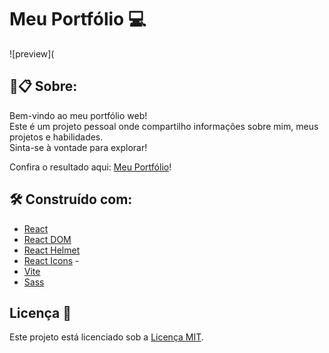 # Meu Portfólio :computer:
![preview](

##  🚀📋 Sobre:
Bem-vindo ao meu portfólio web!<br> Este é um projeto pessoal onde compartilho informações sobre mim, meus projetos e habilidades. <br>Sinta-se à vontade para explorar!

Confira o resultado aqui: [Meu Portfólio](https://jefersongjr.vercel.app/)!  

## 🛠️ Construído com: 

- [React](https://reactjs.org/)
- [React DOM](https://reactjs.org/docs/react-dom.html) 
- [React Helmet](https://github.com/nfl/react-helmet)
- [React Icons](https://react-icons.github.io/react-icons/) -
- [Vite](https://vitejs.dev/)
- [Sass](https://sass-lang.com/) 
    
## Licença 🔐  

Este projeto está licenciado sob a [Licença MIT](LICENSE).
    




